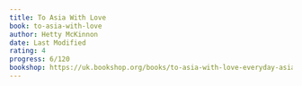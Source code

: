 ```yaml
---
title: To Asia With Love
book: to-asia-with-love
author: Hetty McKinnon
date: Last Modified
rating: 4
progress: 6/120
bookshop: https://uk.bookshop.org/books/to-asia-with-love-everyday-asian-recipes-and-stories-from-the-heart/9783791386836?aid=9613
---
```

